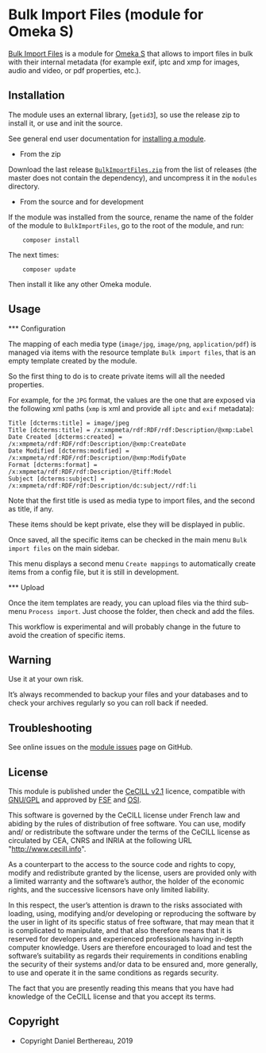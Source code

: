 Bulk Import Files (module for Omeka S)
======================================

[Bulk Import Files] is a module for [Omeka S] that allows to import files in
bulk with their internal metadata (for example exif, iptc and xmp for images,
audio and video, or pdf properties, etc.).


Installation
------------

The module uses an external library, [`getid3`], so use the release zip to
install it, or use and init the source.

See general end user documentation for [installing a module].

* From the zip

Download the last release [`BulkImportFiles.zip`] from the list of releases (the
master does not contain the dependency), and uncompress it in the `modules`
directory.

* From the source and for development

If the module was installed from the source, rename the name of the folder of
the module to `BulkImportFiles`, go to the root of the module, and run:

```
    composer install
```

The next times:

```
    composer update
```

Then install it like any other Omeka module.


Usage
-----

*** Configuration

The mapping of each media type (`image/jpg`, `image/png`, `application/pdf`) is
managed via items with the resource template `Bulk import files`, that is an
empty template created by the module.

So the first thing to do is to create private items will all the needed
properties.

For example, for the `JPG` format, the values are the one that are exposed via
the following xml paths (`xmp` is xml and provide all `iptc` and `exif` metadata):

```
Title [dcterms:title] = image/jpeg
Title [dcterms:title] = /x:xmpmeta/rdf:RDF/rdf:Description/@xmp:Label
Date Created [dcterms:created] = /x:xmpmeta/rdf:RDF/rdf:Description/@xmp:CreateDate
Date Modified [dcterms:modified] = /x:xmpmeta/rdf:RDF/rdf:Description/@xmp:ModifyDate
Format [dcterms:format] = /x:xmpmeta/rdf:RDF/rdf:Description/@tiff:Model
Subject [dcterms:subject] = /x:xmpmeta/rdf:RDF/rdf:Description/dc:subject//rdf:li
```

Note that the first title is used as media type to import files, and the second
as title, if any.

These items should be kept private, else they will be displayed in public.

Once saved, all the specific items can be checked in the main menu `Bulk import files`
on the main sidebar.

This menu displays a second menu `Create mappings` to automatically create
items from a config file, but it is still in development.

*** Upload

Once the item templates are ready, you can upload files via the third sub-menu
`Process import`. Just choose the folder, then check and add the files.

This workflow is experimental and will probably change in the future to avoid
the creation of specific items.


Warning
-------

Use it at your own risk.

It’s always recommended to backup your files and your databases and to check
your archives regularly so you can roll back if needed.


Troubleshooting
---------------

See online issues on the [module issues] page on GitHub.


License
-------

This module is published under the [CeCILL v2.1] licence, compatible with
[GNU/GPL] and approved by [FSF] and [OSI].

This software is governed by the CeCILL license under French law and abiding by
the rules of distribution of free software. You can use, modify and/ or
redistribute the software under the terms of the CeCILL license as circulated by
CEA, CNRS and INRIA at the following URL "http://www.cecill.info".

As a counterpart to the access to the source code and rights to copy, modify and
redistribute granted by the license, users are provided only with a limited
warranty and the software’s author, the holder of the economic rights, and the
successive licensors have only limited liability.

In this respect, the user’s attention is drawn to the risks associated with
loading, using, modifying and/or developing or reproducing the software by the
user in light of its specific status of free software, that may mean that it is
complicated to manipulate, and that also therefore means that it is reserved for
developers and experienced professionals having in-depth computer knowledge.
Users are therefore encouraged to load and test the software’s suitability as
regards their requirements in conditions enabling the security of their systems
and/or data to be ensured and, more generally, to use and operate it in the same
conditions as regards security.

The fact that you are presently reading this means that you have had knowledge
of the CeCILL license and that you accept its terms.


Copyright
---------

* Copyright Daniel Berthereau, 2019


[Bulk Import Files]: https://github.com/Daniel-KM/Omeka-S-module-BulkImportFiles
[Omeka S]: https://omeka.org/s
[`BulkImportFiles.zip`]: https://github.com/Daniel-KM/Omeka-S-module-BulkImportFiles/releases
[installing a module]: http://dev.omeka.org/docs/s/user-manual/modules/#installing-modules
[module issues]: https://github.com/Daniel-KM/Omeka-S-module-BulkImportFiles/issues
[CeCILL v2.1]: https://www.cecill.info/licences/Licence_CeCILL_V2.1-en.html
[GNU/GPL]: https://www.gnu.org/licenses/gpl-3.0.html
[FSF]: https://www.fsf.org
[OSI]: http://opensource.org
[Daniel-KM]: https://github.com/Daniel-KM "Daniel Berthereau"
